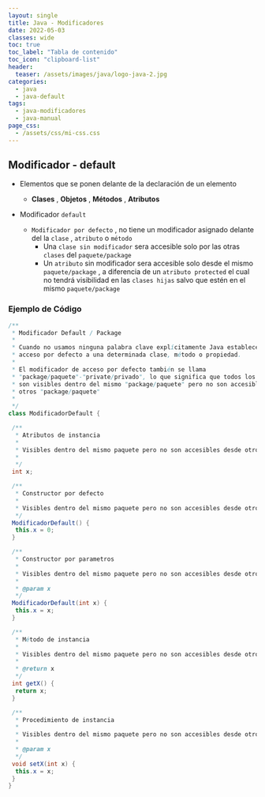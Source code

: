 ```yaml
---
layout: single
title: Java - Modificadores
date: 2022-05-03
classes: wide
toc: true
toc_label: "Tabla de contenido"
toc_icon: "clipboard-list"
header:
  teaser: /assets/images/java/logo-java-2.jpg
categories:
  - java
  - java-default
tags:
  - java-modificadores
  - java-manual
page_css: 
  - /assets/css/mi-css.css
---
```


## Modificador - default

* Elementos que se ponen delante de la declaración de un elemento
  * **Clases** , **Objetos** , **Métodos** , **Atributos**

* Modificador ``default``
  * ``Modificador por defecto`` , no tiene un modificador asignado delante del la ``clase`` , ``atributo`` o ``método``
    * Una ``clase sin modificador`` sera accesible solo por las otras ``clases`` del ``paquete/package``
    * Un ``atributo`` sin modificador sera accesible solo desde el mismo ``paquete/package`` , a diferencia de un ``atributo protected`` el cual no tendrá visibilidad en las ``clases hijas`` salvo que estén en el mismo ``paquete/package``

### Ejemplo de Código

```java
/**
 * Modificador Default / Package
 * 
 * Cuando no usamos ninguna palabra clave explícitamente Java establecerá un
 * acceso por defecto a una determinada clase, método o propiedad.
 * 
 * El modificador de acceso por defecto también se llama
 * "package/paquete"-"private/privado", lo que significa que todos los miembros
 * son visibles dentro del mismo "package/paquete" pero no son accesibles desde
 * otros "package/paquete"
 * 
 */
class ModificadorDefault {

 /**
  * Atributos de instancia
  * 
  * Visibles dentro del mismo paquete pero no son accesibles desde otros paquetes
  * 
  */
 int x;

 /**
  * Constructor por defecto
  * 
  * Visibles dentro del mismo paquete pero no son accesibles desde otros paquetes
  */
 ModificadorDefault() {
  this.x = 0;
 }

 /**
  * Constructor por parametros
  * 
  * Visibles dentro del mismo paquete pero no son accesibles desde otros paquetes
  * 
  * @param x
  */
 ModificadorDefault(int x) {
  this.x = x;
 }

 /**
  * Método de instancia
  * 
  * Visibles dentro del mismo paquete pero no son accesibles desde otros paquetes
  * 
  * @return x
  */
 int getX() {
  return x;
 }

 /**
  * Procedimiento de instancia
  * 
  * Visibles dentro del mismo paquete pero no son accesibles desde otros paquetes
  * 
  * @param x
  */
 void setX(int x) {
  this.x = x;
 }
}

```